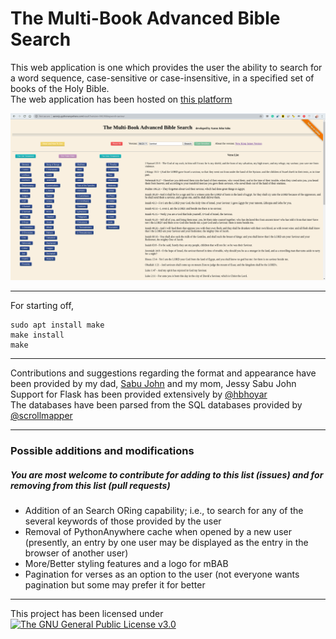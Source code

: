 # The Multi-Book Advanced Bible Search

This web application is one which provides the user the ability to search for a word sequence, case-sensitive or case-insensitive, in a specified set of books of the Holy Bible.  
The web application has been hosted on [this platform](http://aaronjs.pythonanywhere.com/)

![A Search Example](./mBAB.png "Searching for 'saviour' in the NKJV version of the entire Bible")
***
For starting off,  

    sudo apt install make  
    make install  
    make

***
Contributions and suggestions regarding the format and appearance have been provided by my dad, [Sabu John](https://www.facebook.com/sabu.john.104) and my mom, Jessy Sabu John  
Support for Flask has been provided extensively by [@hbhoyar](https://github.com/hbhoyar)  
The databases have been parsed from the SQL databases provided by [@scrollmapper](https://github.com/scrollmapper)

***
### Possible additions and modifications
##### You are most welcome to contribute for adding to this list (issues) and for removing from this list (pull requests)

* Addition of an Search ORing capability; i.e., to search for any of the several keywords of those provided by the user
* Removal of PythonAnywhere cache when opened by a new user (presently, an entry by one user may be displayed as the entry in the browser of another user)
* More/Better styling features and a logo for mBAB
* Pagination for verses as an option to the user (not everyone wants pagination but some may prefer it for better

***
This project has been licensed under [![The GNU General Public License v3.0](https://www.gnu.org/graphics/gplv3-88x31.png "The GNU General Public License v3.0")](https://www.gnu.org/licenses/gpl-3.0.en.html)
